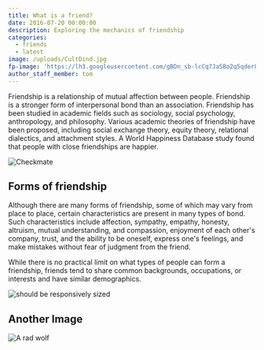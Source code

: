 ```yaml
---
title: What is a friend?
date: 2016-07-20 00:00:00
description: Exploring the mechanics of friendship
categories:
  - friends
  - latest
image: /uploads/CultDind.jpg
fp-image: 'https://lh3.googleusercontent.com/gBDn_sb-lcCq7Ja5Bo2q5qder8cy212OP9DUJLbYxCiKdcPE8QHhsXcPtezFyziLjf9itxJAkiOPLmM=w1680-h1050-rw-no'
author_staff_member: tom
---
```



Friendship is a relationship of mutual affection between people. Friendship is a stronger form of interpersonal bond than an association. Friendship has been studied in academic fields such as sociology, social psychology, anthropology, and philosophy. Various academic theories of friendship have been proposed, including social exchange theory, equity theory, relational dialectics, and attachment styles. A World Happiness Database study found that people with close friendships are happier.

![Checkmate](https://source.unsplash.com/random/1500x1000)

## Forms of friendship

Although there are many forms of friendship, some of which may vary from place to place, certain characteristics are present in many types of bond. Such characteristics include affection, sympathy, empathy, honesty, altruism, mutual understanding, and compassion, enjoyment of each other's company, trust, and the ability to be oneself, express one's feelings, and make mistakes without fear of judgment from the friend.

While there is no practical limit on what types of people can form a friendship, friends tend to share common backgrounds, occupations, or interests and have similar demographics.

<img src="https://res.cloudinary.com/maxgoldhouse/image/upload/w_auto/1390/9i.jpg" sizes="(min-width: 800px) 100vw,(max-width: 900px) 80vm, (max-width: 1000px) 60vw, 750px" alt="should be responsively sized"/>

## Another Image

<img src="https://res.cloudinary.com/maxgoldhouse/image/upload/w_320/1390/9i.jpg"
     srcset="https://res.cloudinary.com/maxgoldhouse/image/upload/w_750/1390/9i.jpg?l 1024w, https://res.cloudinary.com/maxgoldhouse/image/upload/w_640/1390/9i.jpg?m 640w, https://res.cloudinary.com/maxgoldhouse/image/upload/w_320/1390/9i.jpg?s 320w"
          alt="A rad wolf">